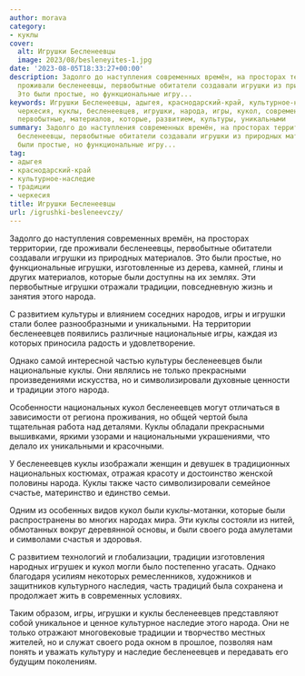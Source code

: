 ```yaml
---
author: morava
category:
- куклы
cover:
  alt: Игрушки Бесленеевцы
  image: 2023/08/besleneyites-1.jpg
date: '2023-08-05T18:33:27+00:00'
description: Задолго до наступления современных времён, на просторах территории, где
  проживали бесленеевцы, первобытные обитатели создавали игрушки из природных материалов.
  Это были простые, но функциональные игру...
keywords: Игрушки Бесленеевцы, адыгея, краснодарский-край, культурное-наследие, традиции,
  черкесия, куклы, бесленеевцев, игрушки, народа, игры, кукол, современных, территории,
  первобытные, материалов, которые, развитием, культуры, уникальными
summary: Задолго до наступления современных времён, на просторах территории, где проживали
  бесленеевцы, первобытные обитатели создавали игрушки из природных материалов. Это
  были простые, но функциональные игру...
tag:
- адыгея
- краснодарский-край
- культурное-наследие
- традиции
- черкесия
title: Игрушки Бесленеевцы
url: /igrushki-besleneevczy/
---
```


Задолго до наступления современных времён, на просторах территории, где проживали бесленеевцы, первобытные обитатели создавали игрушки из природных материалов. Это были простые, но функциональные игрушки, изготовленные из дерева, камней, глины и других материалов, которые были доступны на их землях. Эти первобытные игрушки отражали традиции, повседневную жизнь и занятия этого народа.

С развитием культуры и влиянием соседних народов, игры и игрушки стали более разнообразными и уникальными. На территории бесленеевцев появились различные национальные игры, каждая из которых приносила радость и удовлетворение.

Однако самой интересной частью культуры бесленеевцев были национальные куклы. Они являлись не только прекрасными произведениями искусства, но и символизировали духовные ценности и традиции этого народа.

Особенности национальных кукол бесленеевцев могут отличаться в зависимости от региона проживания, но общей чертой была тщательная работа над деталями. Куклы обладали прекрасными вышивками, яркими узорами и национальными украшениями, что делало их уникальными и красочными.

У бесленеевцев куклы изображали женщин и девушек в традиционных национальных костюмах, отражая красоту и достоинство женской половины народа. Куклы также часто символизировали семейное счастье, материнство и единство семьи.

Одним из особенных видов кукол были куклы-мотанки, которые были распространены во многих народах мира. Эти куклы состояли из нитей, обмотанных вокруг деревянной основы, и были своего рода амулетами и символами счастья и здоровья.

С развитием технологий и глобализации, традиции изготовления народных игрушек и кукол могли было постепенно угасать. Однако благодаря усилиям некоторых ремесленников, художников и защитников культурного наследия, часть традиций была сохранена и продолжает жить в современных условиях.

Таким образом, игры, игрушки и куклы бесленеевцев представляют собой уникальное и ценное культурное наследие этого народа. Они не только отражают многовековые традиции и творчество местных жителей, но и служат своего рода окном в прошлое, позволяя нам понять и уважать культуру и наследие бесленеевцев и передавать его будущим поколениям.